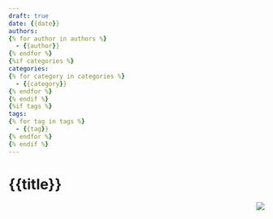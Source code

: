 ```yaml
---
draft: true
date: {{date}}
authors:
{% for author in authors %}
  - {{author}}
{% endfor %}
{%if categories %}
categories:
{% for category in categories %}
  - {{category}}
{% endfor %}
{% endif %}
{%if tags %}
tags:
{% for tag in tags %}
  - {{tag}}
{% endfor %}
{% endif %}
---
```


# {{title}}

<img src="../../../../../images/written-by-human.svg" align="right">
